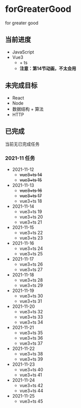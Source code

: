 <!--
 * @Author: East
 * @Date: 2021-11-06 09:59:25
 * @LastEditTime: 2021-11-13 17:09:26
 * @LastEditors: Please set LastEditors
 * @Description: the summary of 'for greater good'
 * @FilePath: \Software Engineering\forGreaterGood\README.md
-->

# forGreaterGood

for greater good

## 当前进度

- JavaScript
- Vue3
  - \+ ts
  - **注意：第14节动画，不太会用**

## 未完成目标

- React
- Node
- 数据结构 + 算法
- HTTP

## 已完成

当前无已完成任务

### 2021-11 任务
+ 2021-11-12
  - ~~vue3+ts 14~~
  - ~~vue3+ts 15~~
+ 2021-11-13
  - ~~vue3+ts 16~~
  - ~~vue3+ts 17~~
  - vue3+ts 18
+ 2021-11-14
  - vue3+ts 19
  - vue3+ts 20
  - vue3+ts 21
+ 2021-11-15
  - vue3+ts 22
  - vue3+ts 23
+ 2021-11-16
  - vue3+ts 24
  - vue3+ts 25
+ 2021-11-17
  - vue3+ts 26
  - vue3+ts 27
+ 2021-11-18
  - vue3+ts 28
  - vue3+ts 29
+ 2021-11-19
  - vue3+ts 30
  - vue3+ts 31
+ 2021-11-20
  - vue3+ts 32
  - vue3+ts 33
  - vue3+ts 34
+ 2021-11-21
  - vue3+ts 35
  - vue3+ts 36
  - vue3+ts 37
+ 2021-11-22
  - vue3+ts 38
  - vue3+ts 39
+ 2021-11-23
  - vue3+ts 40
  - vue3+ts 41
+ 2021-11-24
  - vue3+ts 42
  - vue3+ts 44
+ 2021-11-25
  - vue3+ts 45
